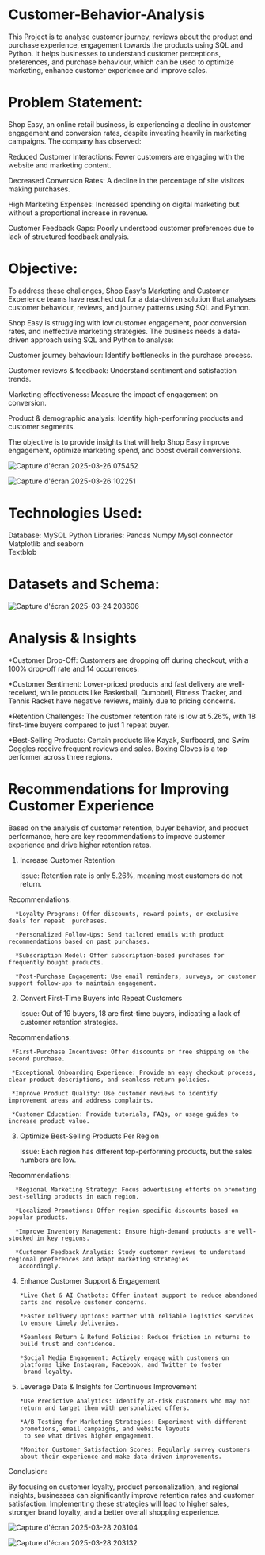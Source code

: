# Customer-Behavior-Analysis
This Project is to analyse customer journey, reviews about the product and purchase experience, engagement towards the products using SQL and Python. It helps businesses to understand customer perceptions, preferences, and purchase behaviour, which can be used to optimize marketing, enhance customer experience and improve sales.


# Problem Statement: 

Shop Easy, an online retail business, is experiencing a decline in customer engagement and conversion rates, despite investing heavily in marketing campaigns. The company has observed: 

Reduced Customer Interactions: Fewer customers are engaging with the website and marketing content. 

Decreased Conversion Rates: A decline in the percentage of site visitors making purchases. 

High Marketing Expenses: Increased spending on digital marketing but without a proportional increase in revenue. 

Customer Feedback Gaps: Poorly understood customer preferences due to lack of structured feedback analysis. 

# Objective: 

To address these challenges, Shop Easy's Marketing and Customer Experience teams have reached out for a data-driven solution that analyses customer behaviour, reviews, and journey patterns using SQL and Python. 

Shop Easy is struggling with low customer engagement, poor conversion rates, and ineffective marketing strategies. The business needs a data-driven approach using SQL and Python to analyse: 

Customer journey behaviour: Identify bottlenecks in the purchase process. 

Customer reviews & feedback: Understand sentiment and satisfaction trends. 

Marketing effectiveness: Measure the impact of engagement on conversion. 

Product & demographic analysis: Identify high-performing products and customer segments. 

The objective is to provide insights that will help Shop Easy improve engagement, optimize marketing spend, and boost overall conversions. 

![Capture d'écran 2025-03-26 075452](https://github.com/user-attachments/assets/797a21b6-44cf-4656-958e-9cb71a5545b9)


![Capture d'écran 2025-03-26 102251](https://github.com/user-attachments/assets/a336eb72-c48b-4610-a3f1-bb7ad3caa158)

# Technologies Used: 

Database: MySQL 
Python Libraries: 
Pandas 
Numpy 
Mysql connector  
Matplotlib and seaborn  
Textblob 

# Datasets and Schema:

![Capture d'écran 2025-03-24 203606](https://github.com/user-attachments/assets/d53379d9-9eb0-463e-927c-953db39a0898)

# Analysis & Insights 

*Customer Drop-Off: Customers are dropping off during checkout, with a 100% drop-off rate and 14 occurrences. 

*Customer Sentiment: Lower-priced products and fast delivery are well-received, while products like Basketball, Dumbbell, Fitness Tracker, and Tennis Racket have negative reviews, mainly due to pricing concerns. 

*Retention Challenges: The customer retention rate is low at 5.26%, with 18 first-time buyers compared to just 1 repeat buyer. 

*Best-Selling Products: Certain products like Kayak, Surfboard, and Swim Goggles receive frequent reviews and sales. Boxing Gloves is a top performer across three regions. 

# Recommendations for Improving Customer Experience 

Based on the analysis of customer retention, buyer behavior, and product performance, here are key recommendations to improve customer experience and drive higher retention rates. 

1. Increase Customer Retention 

      Issue: Retention rate is only 5.26%, meaning most customers do not return. 

  Recommendations: 

      *Loyalty Programs: Offer discounts, reward points, or exclusive deals for repeat  purchases. 

      *Personalized Follow-Ups: Send tailored emails with product recommendations based on past purchases. 

      *Subscription Model: Offer subscription-based purchases for frequently bought products. 

      *Post-Purchase Engagement: Use email reminders, surveys, or customer support follow-ups to maintain engagement. 

2. Convert First-Time Buyers into Repeat Customers 

     Issue: Out of 19 buyers, 18 are first-time buyers, indicating a lack of customer retention strategies. 

Recommendations: 

     *First-Purchase Incentives: Offer discounts or free shipping on the second purchase. 

     *Exceptional Onboarding Experience: Provide an easy checkout process, clear product descriptions, and seamless return policies. 

     *Improve Product Quality: Use customer reviews to identify improvement areas and address complaints. 

     *Customer Education: Provide tutorials, FAQs, or usage guides to increase product value. 

3. Optimize Best-Selling Products Per Region 

   Issue: Each region has different top-performing products, but the sales numbers are low. 

Recommendations: 

      *Regional Marketing Strategy: Focus advertising efforts on promoting best-selling products in each region. 

      *Localized Promotions: Offer region-specific discounts based on popular products. 

      *Improve Inventory Management: Ensure high-demand products are well-stocked in key regions. 

      *Customer Feedback Analysis: Study customer reviews to understand regional preferences and adapt marketing strategies 
       accordingly. 

4. Enhance Customer Support & Engagement 

       *Live Chat & AI Chatbots: Offer instant support to reduce abandoned carts and resolve customer concerns. 

       *Faster Delivery Options: Partner with reliable logistics services to ensure timely deliveries. 

       *Seamless Return & Refund Policies: Reduce friction in returns to build trust and confidence. 

       *Social Media Engagement: Actively engage with customers on platforms like Instagram, Facebook, and Twitter to foster
        brand loyalty. 

5. Leverage Data & Insights for Continuous Improvement 

       *Use Predictive Analytics: Identify at-risk customers who may not return and target them with personalized offers. 

       *A/B Testing for Marketing Strategies: Experiment with different promotions, email campaigns, and website layouts
        to see what drives higher engagement.

       *Monitor Customer Satisfaction Scores: Regularly survey customers about their experience and make data-driven improvements. 

Conclusion:

By focusing on customer loyalty, product personalization, and regional insights, businesses can significantly improve retention rates and customer satisfaction. Implementing these strategies will lead to higher sales, stronger brand loyalty, and a better overall shopping experience. 


![Capture d'écran 2025-03-28 203104](https://github.com/user-attachments/assets/ef224837-6835-454c-b52e-27e422599fec)








![Capture d'écran 2025-03-28 203132](https://github.com/user-attachments/assets/d85f709a-8226-4faf-8169-67f2eab95747)



 

 





